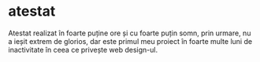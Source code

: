 # atestat
Atestat realizat în foarte puține ore și cu foarte puțin somn, prin urmare, nu a ieșit extrem de glorios, dar este primul meu proiect în foarte multe luni de inactivitate în ceea ce privește web design-ul.
